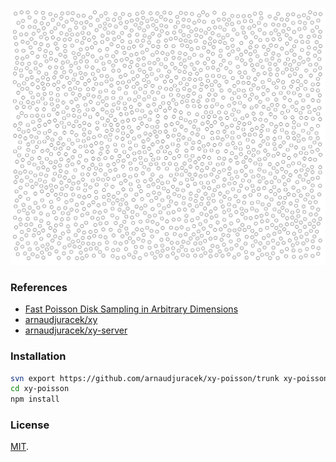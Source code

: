 ![preview](poisson.png?raw=true "preview")

### References

- [Fast Poisson Disk Sampling in Arbitrary Dimensions](http://www.cs.ubc.ca/~rbridson/docs/bridson-siggraph07-poissondisk.pdf)
- [arnaudjuracek/xy](https://github.com/arnaudjuracek/xy)
- [arnaudjuracek/xy-server](https://github.com/arnaudjuracek/xy-server)

### Installation
```sh
svn export https://github.com/arnaudjuracek/xy-poisson/trunk xy-poisson
cd xy-poisson
npm install
```

### License
[MIT](https://tldrlegal.com/license/mit-license).
